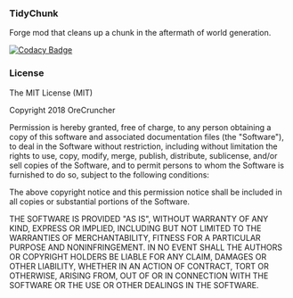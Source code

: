 ### TidyChunk
Forge mod that cleans up a chunk in the aftermath of world generation.

[![Codacy Badge](https://api.codacy.com/project/badge/Grade/585d283924c74edd9fce273ccfcff611)](https://www.codacy.com/app/BlockArtistry/TidyChunk?utm_source=github.com&amp;utm_medium=referral&amp;utm_content=OreCruncher/TidyChunk&amp;utm_campaign=Badge_Grade)

### License
The MIT License (MIT)

Copyright 2018 OreCruncher

Permission is hereby granted, free of charge, to any person obtaining a copy
of this software and associated documentation files (the "Software"), to deal
in the Software without restriction, including without limitation the rights
to use, copy, modify, merge, publish, distribute, sublicense, and/or sell
copies of the Software, and to permit persons to whom the Software is
furnished to do so, subject to the following conditions:

The above copyright notice and this permission notice shall be included in
all copies or substantial portions of the Software.

THE SOFTWARE IS PROVIDED "AS IS", WITHOUT WARRANTY OF ANY KIND, EXPRESS OR
IMPLIED, INCLUDING BUT NOT LIMITED TO THE WARRANTIES OF MERCHANTABILITY,
FITNESS FOR A PARTICULAR PURPOSE AND NONINFRINGEMENT. IN NO EVENT SHALL THE
AUTHORS OR COPYRIGHT HOLDERS BE LIABLE FOR ANY CLAIM, DAMAGES OR OTHER
LIABILITY, WHETHER IN AN ACTION OF CONTRACT, TORT OR OTHERWISE, ARISING FROM,
OUT OF OR IN CONNECTION WITH THE SOFTWARE OR THE USE OR OTHER DEALINGS IN
THE SOFTWARE.
